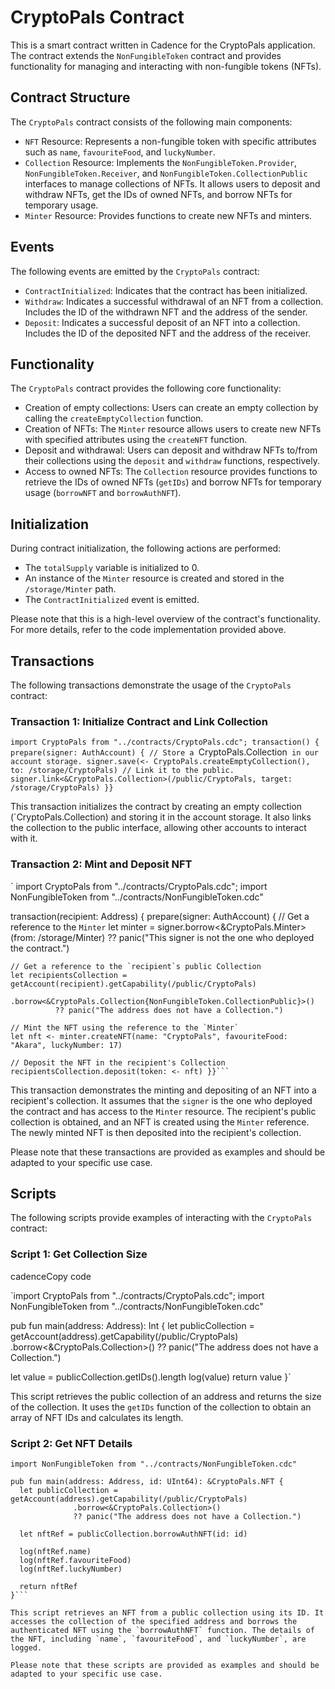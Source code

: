 
# CryptoPals Contract

This is a smart contract written in Cadence for the CryptoPals application. The contract extends the `NonFungibleToken` contract and provides functionality for managing and interacting with non-fungible tokens (NFTs).

## Contract Structure

The `CryptoPals` contract consists of the following main components:

-   `NFT` Resource: Represents a non-fungible token with specific attributes such as `name`, `favouriteFood`, and `luckyNumber`.
-   `Collection` Resource: Implements the `NonFungibleToken.Provider`, `NonFungibleToken.Receiver`, and `NonFungibleToken.CollectionPublic` interfaces to manage collections of NFTs. It allows users to deposit and withdraw NFTs, get the IDs of owned NFTs, and borrow NFTs for temporary usage.
-   `Minter` Resource: Provides functions to create new NFTs and minters.

## Events

The following events are emitted by the `CryptoPals` contract:

-   `ContractInitialized`: Indicates that the contract has been initialized.
-   `Withdraw`: Indicates a successful withdrawal of an NFT from a collection. Includes the ID of the withdrawn NFT and the address of the sender.
-   `Deposit`: Indicates a successful deposit of an NFT into a collection. Includes the ID of the deposited NFT and the address of the receiver.

## Functionality

The `CryptoPals` contract provides the following core functionality:

-   Creation of empty collections: Users can create an empty collection by calling the `createEmptyCollection` function.
-   Creation of NFTs: The `Minter` resource allows users to create new NFTs with specified attributes using the `createNFT` function.
-   Deposit and withdrawal: Users can deposit and withdraw NFTs to/from their collections using the `deposit` and `withdraw` functions, respectively.
-   Access to owned NFTs: The `Collection` resource provides functions to retrieve the IDs of owned NFTs (`getIDs`) and borrow NFTs for temporary usage (`borrowNFT` and `borrowAuthNFT`).

## Initialization

During contract initialization, the following actions are performed:

-   The `totalSupply` variable is initialized to 0.
-   An instance of the `Minter` resource is created and stored in the `/storage/Minter` path.
-   The `ContractInitialized` event is emitted.

Please note that this is a high-level overview of the contract's functionality. For more details, refer to the code implementation provided above.

##   Transactions

The following transactions demonstrate the usage of the `CryptoPals` contract:

### Transaction 1: Initialize Contract and Link Collection

`import CryptoPals from "../contracts/CryptoPals.cdc";
transaction() {
  prepare(signer: AuthAccount) {
    // Store a `CryptoPals.Collection` in our account storage.
    signer.save(<- CryptoPals.createEmptyCollection(), to: /storage/CryptoPals)
   // Link it to the public.
    signer.link<&CryptoPals.Collection>(/public/CryptoPals, target: /storage/CryptoPals)
  }}`

This transaction initializes the contract by creating an empty collection (`CryptoPals.Collection) and storing it in the account storage. It also links the collection to the public interface, allowing other accounts to interact with it.

### Transaction 2: Mint and Deposit NFT
` import CryptoPals from "../contracts/CryptoPals.cdc";
import NonFungibleToken from "../contracts/NonFungibleToken.cdc"

transaction(recipient: Address) {
  prepare(signer: AuthAccount) {
    // Get a reference to the `Minter`
    let minter = signer.borrow<&CryptoPals.Minter>(from: /storage/Minter)
                    ?? panic("This signer is not the one who deployed the contract.")

    // Get a reference to the `recipient`s public Collection
    let recipientsCollection = getAccount(recipient).getCapability(/public/CryptoPals)
              .borrow<&CryptoPals.Collection{NonFungibleToken.CollectionPublic}>()
              ?? panic("The address does not have a Collection.")

    // Mint the NFT using the reference to the `Minter`
    let nft <- minter.createNFT(name: "CryptoPals", favouriteFood: "Akara", luckyNumber: 17)

    // Deposit the NFT in the recipient's Collection
    recipientsCollection.deposit(token: <- nft) }}```

This transaction demonstrates the minting and depositing of an NFT into a recipient's collection. It assumes that the `signer` is the one who deployed the contract and has access to the `Minter` resource. The recipient's public collection is obtained, and an NFT is created using the `Minter` reference. The newly minted NFT is then deposited into the recipient's collection.

Please note that these transactions are provided as examples and should be adapted to your specific use case.


## Scripts

The following scripts provide examples of interacting with the `CryptoPals` contract:

### Script 1: Get Collection Size

cadenceCopy code

`import CryptoPals from "../contracts/CryptoPals.cdc";
import NonFungibleToken from "../contracts/NonFungibleToken.cdc"

pub fun main(address: Address): Int {
  let publicCollection = getAccount(address).getCapability(/public/CryptoPals)
              .borrow<&CryptoPals.Collection>()
              ?? panic("The address does not have a Collection.")

  let value = publicCollection.getIDs().length
  log(value)
  return value
}` 

This script retrieves the public collection of an address and returns the size of the collection. It uses the `getIDs` function of the collection to obtain an array of NFT IDs and calculates its length.

### Script 2: Get NFT Details

```import CryptoPals from "../contracts/CryptoPals.cdc";
import NonFungibleToken from "../contracts/NonFungibleToken.cdc"

pub fun main(address: Address, id: UInt64): &CryptoPals.NFT {
  let publicCollection = getAccount(address).getCapability(/public/CryptoPals)
              .borrow<&CryptoPals.Collection>()
              ?? panic("The address does not have a Collection.")

  let nftRef = publicCollection.borrowAuthNFT(id: id)

  log(nftRef.name)
  log(nftRef.favouriteFood)
  log(nftRef.luckyNumber)

  return nftRef
}``` 

This script retrieves an NFT from a public collection using its ID. It accesses the collection of the specified address and borrows the authenticated NFT using the `borrowAuthNFT` function. The details of the NFT, including `name`, `favouriteFood`, and `luckyNumber`, are logged.

Please note that these scripts are provided as examples and should be adapted to your specific use case.
